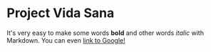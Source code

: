 
# Project Vida Sana

It's very easy to make some words **bold** and other words *italic* with Markdown. You can even [link to Google!](http://google.com)